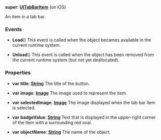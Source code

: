 **super**: **[UITabBarItem](UITabBarItem.md)** (on iOS)

An item in a tab bar.

### Events

* **Load**()
This event is called when the object becames available in the current runtime system.

* **Unload**()
This event is called when the object has been removed from the current runtime system (but not yet deallocated).



### Properties

* **var** **title**: **[String](../gravity/string.md)**
The title of the button.

* **var** **image**: **[Image](Image.md)**
The image used to represent the item.

* **var** **selectedImage**: **[Image](Image.md)**
The image displayed when the tab bar item is selected.

* **var** **badgeValue**: **[String](../gravity/string.md)**
Text that is displayed in the upper-right corner of the item with a surrounding red oval.

* **var** **objectName**: **[String](../gravity/string.md)**
The name of the object.





